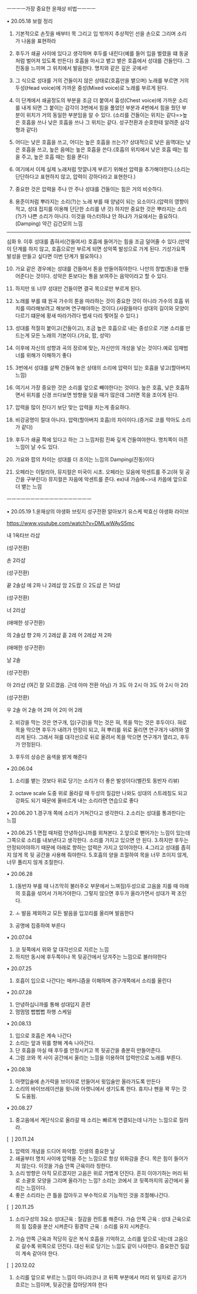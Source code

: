 ㅡㅡㅡㅡ가장 중요한 윤재상 비법ㅡㅡㅡㅡ


• 20.05.18 보컬 정리
1. 기본적으로 손짓을 배부터 목 그리고 입 밖까지 추상적인 선을 손으로 그리며 소리가 나옴을 표현하라 

2. 후두가 쇄골 사이에 있다고 생각하며 후두를 내린다(예를 들어 입을 벌렸을 떄 동굴처럼 벌어져 있도록 만든다)
호흡을 마시고 뱉고 뱉은 호흡에서 성대를 건들인다. 그 진동을 느끼며 그 위치에서 발음한다. 명치와 같은 깊은 곳에서! 

3. 그 식으로 성대를 거의 건들이지 않은 상태로(호흡만을 뱉으며) 노래를 부르면 거의 두성(Head voice)에 가까운 중성(Mixed voice)로 노래를 부르게 된다. 

4. 이 단계에서 쇄골정도의 부분을 조금 더 붙여서 흉성(Chest voice)에 가까운 소리를 내게 되면 그 붙이는 감각이 3번에서 힘을 풀었던 부분과 4번에서 힘을 줬던 부분이 위치가 거의 동일한 부분임을 알 수 있다. (소리를 건들이는 위치는 같다=>높은 호흡을 쓰나 낮은 호흡을 쓰나 그 위치는 같다. 성구전환과 순호한테 알려준 삼각형과 같다) 

5. 어디는 낮은 호흡을 쓰고, 어디는 높은 호흡을 쓰는가? 상대적으로 낮은 음역대는 낮은 호흡을 쓰고, 높은 음에는 높은 호흡을 쓴다.(호흡의 위치에서 낮은 호흡 때는 힘을 주고, 높은 호흡 때는 힘을 푼다) 

6. 여기에서 이제 실제 노래처럼 맛깔나게 부르기 위해선 압력을 추가해야한다.(소리는 단단하다고 표현하지 않고, 압력이 강하다라고 표현한다.) 

7. 중요한 것은 압력을 주나 안 주나 성대를 건들이는 힘은 거의 비슷하다. 

8. 용준이처럼 뿌라지는 소리(?)는 노래 부를 때 양념이 되는 요소이다.(압력의 영향이 적고, 성대 접지를 이용해 단단한 소리를 낸 것) 하지만 중요한 것은 뿌라지는 소리(?)가 나쁜 소리가 아니다. 이것을 마스터하냐 안 하냐가 가요에서는 중요하다.(Damping) 약간 김건모의 느낌 

---------------------------------- 

심화
9. 이후 성대를 좁혀서(건들여서) 호흡에 들어가는 힘을 조금 덜어줄 수 있다.(만약 이 단계를 하지 않고, 호흡으로만 부르게 되면 성악쪽 발성으로 가게 된다. 기성가요쪽 발성을 만들고 싶다면 이번 단계가 필요하다.) 

10. 가요 같은 경우에는 성대를 건들여서 톤을 만들어줘야한다. 나만의 창법(톤)을 만들어준다는 것이다. 성악은 톤보다는 통을 보여주는 음악이라고 할 수 있다. 

11. 하지만 또 너무 성대만 건들이면 결국 목으로만 부르게 된다. 

12. 노래를 부를 떄 원곡 가수의 톤을 따라하는 것이 중요한 것이 아니라 가수의 호흡 위치를 따라해보려고 해보며 연구해야하는 것이다.(사람들마다 성대의 길이와 모양이 다르기 떄문에 황새 따라가려다 뱁새 다리 찢어질 수 있다.) 

13. 성대를 적절히 붙이고(건들이고), 조금 높은 호흡으로 내는 중성으로 기본 소리를 만드는게 모든 노래의 기본이다.(가요, 팝, 성악) 

14. 이후에 자신의 성향과 곡의 장르에 맞는, 자신만의 개성을 넣는 것이다.예로 임재범 너를 위해가 이해하기 좋다 

15. 3번에서 성대를 살짝 건들여 놓은 상태의 소리에 압력이 있는 호흡을 넣고(할아버지 느낌) 

16. 여기서 가장 중요한 것은 소리를 앞으로 빼야한다는 것이다. 높은 호흡, 낮은 호흡하면서 위치를 신경 쓰다보면 방향을 잊을 때가 많은데 그러면 목을 조이게 된다. 

17. 압력을 많이 친다기 보단 맞는 압력을 치는게 중요하다. 

18. 비강공명이 절대 아니다. 압력(할아버지 호흡)의 차이이다.(증거로 코를 막아도 소리가 같다) 

19. 후두가 쇄골 쪽에 있다고 하는 그 느낌처럼 진짜 깊게 건들여야한다. 명치쪽이 아픈 느낌이 날 수도 있다. 

20. 가요와 팝의 차이는 성대를 더 조이는 느낌의 Damping(진동)이다 

21. 오페라는 이탈리아, 뮤지컬은 미국이 시초.
오페라는 모음에 악센트를 주고(혀 뒷 공간을 구부린다) 뮤지컬은 자음에 악센트를 준다.
ex)내 가슴에~>내 카씀에 앞으로 더 뱉는 느낌 

ㅡㅡㅡㅡㅡㅡㅡㅡㅡㅡㅡㅡㅡㅡㅡㅡㅡㅡ 

• 20.05.19
1.윤재상의 야생화 브릿지 성구전환 알아보기
유스케 박효신 야생화 라이브 

https://www.youtube.com/watch?v=DMLwWAyS5mc 

내 1옥타브 라샵 

(성구전환) 

손 2라샵 

(성구전환) 

끝 2솔샵
에 2파
나 2레샵
암 2도럅
으 2도샵
은 1라샵 

(성구전환) 

너 2라샵 

(애매한 성구전환) 

의 2솔샵
향 2파
기 2레샵
흩 2레
어 2레샵
져 2파 

(애매한 성구전환) 

날 2솔 

(성구전환) 

아 2라샵
(여긴 잘 모르겠음. 근데 아마 전환 아님)
가 3도
아 2시
아 3도
아 2시
아 2라 

(성구전환) 

우 2솔
어 2솔
어 2파
어 2미
어 2레


2. 비강을 막는 것은 연구개, 입(구강)을 막는 것은 혀, 목을 막는 것은 후두이다.
혀로 목을 막으면 후두가 내려가 안정이 되고, 혀 뿌리를 위로 올리면 연구개가 내려와 열리게 된다. 
그래서 혀를 대각선으로 뒤로 올려서 목을 막으면 연구개가 열리고, 후두가 안정된다. 

3. 후두의 상승은 음색을 밝게 해준다


• 20.06.04
1. 소리를 뱉는 것보다 위로 당기는 소리가 더 좋은 발성이다(벨칸토 동반자 리뷰) 

2. octave scale 도중 위로 올라갈 때 두성의 질감만 나와도 성대의 스트레칭도 되고 강화도 되기 때문에 올바르게 내는 소리라면 연습으로 좋다 

• 20.06.20
1.경구개 쪽에 소리가 거쳐간다고 생각한다.
2.소리는 성대를 통과한다는 느낌 

• 20.06.25
1.면접 때처럼 안녕하십니까를 외쳐본다.
2.앞으로 뻗어가는 느낌이 있는데 그쪽으로 소리를 내보낸다고 생각한다. 소리를 가지고 있으면 안 된다.
3.하지만 후두는 안정되어야하기 때문에 아래로 향하는 압력은 가지고 있어야한다.
4.그리고 성대를 좁히지 않게 목 뒷 공간을 사용해 줘야한다.
5.호흡의 양을 조절하여 목을 너무 조이지 않게, 너무 풀리지 않게 조절한다. 

• 20.06.28
1. (동반자 부를 때 나즈막히 불러주오 부문에서 느껴짐)두성으로 고음을 지를 때 아래의 호흡을 섞어서 가져가야한다. 그렇지 않으면 후두가 올라가면서 성대가 꽉 조인다. 

2. ㅗ 발음 제외하고 모든 발음을 입꼬리를 올리며 발음한다 

3. 공명에 집중하여 부른다 

• 20.07.04
1. 코 뒷쪽에서 위와 앞 대각선으로 지르는 느낌
2. 하지만 동시에 후두쪽이나 목 뒷공간에서 당겨주는 느낌으로 불러야한다 

• 20.07.25
1. 호흡이 입으로 나간다는 매커니즘을 이해하며 경구개쪽에서 소리를 울린다 

• 20.07.28
1. 안녕하십니까를 통해 성대덥지 훈련
2. 멈멈멈 뻡뻡뻡 하행 스케일 

• 20.08.13
1. 입으로 호흡은 계속 나간다
2. 소리는 앞과 위를 향해 계속 나아간다.
3. 단 호흡을 마실 때 후두를 안정시키고 목 뒷공간을 충분히 만들어준다.
4. 그럼 코와 목 사이 공간에서 울리는 느낌을 이용하여 압력만으로 노래를 부른다. 

• 20.08.18
1. 아랫입술에 손가락을 브이자로 만들어서 윗입술만 올라가도록 만든다
2. 소리의 바이브레이션을 윗니와 아랫니에서 생기도록 한다. 휴지나 펜을 꽉 무는 것도 도움됨. 

• 20.08.27
1. 중고음에서 계단식으로 올라갈 때 소리는 빠르게 연결되는데 나가는 느낌으로 질러라.


[  ] 20.11.24
1. 압력의 개념을 드디어 파악함. 인생의 중요한 날
2. 쇄골부터 명치 사이에 압력을 주는 느낌으로 항상 위화감을 준다. 목은 힘이 들어가지 않는다.
이것을 가슴 안쪽 근육이라 칭한다.
3. 소리 방향은 아직 모르겠지만 고음은 위로 가볍게 던진다. 흔히 이야기하는 머리 뒤로 소괄호 모양을 그리며 올라가는 느낌? 
소리는 코에서 코 뒷쪽까지의 공간에서 울리는 느낌이다.
4. 좋은 소리라는 큰 틀을 잡아두고 부수적으로 기능적인 것을 조절해나간다. 

[  ] 20.11.25
1. 소리구성의 3요소
성대근육 : 질감을 컨트롤 해준다.
가슴 안쪽 근육 : 성대 근육으로의 힘 집중을 분산 시켜준다
횡경막 근육 : 소리를 유지 시켜준다. 

2. 가슴 안쪽 근육과 적당히 깊은 복식 호흡을 기억하고, 소리를 앞으로 내는데 고음으로 갈수록 위쪽으로 던진다. 
대신 뒤로 당기는 느낌도 같이 나야한다.
증요한건 질감이 계속 같아야 한다. 

[  ] 20.12.02
1. 소리를 앞으로 부르는 느낌이 아니라코나 코 뒤쪽 부분에서 머리 위 일자로 공기가 흐르는 느낌이며, 뒷공간을 잡아당겨야 한다
